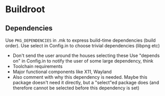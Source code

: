 # Buildroot
## Dependencies
Use `PKG_DEPENDENCIES` in .mk to express build-time dependencies (build order).
Use select in Config.in to choose trivial dependencies (libpng etc)
  - Don't send the user around the houses selecting these
Use "depends on" in Config.in to notify the user of some large dependency, think
  - Toolchain requirements
  - Major functional components like X11, Wayland
  - Also comment with why this dependency is needed. Maybe this package doesn't
    need it directly, but a "select"ed package does (and therefore cannot be
    selected before this dependency is set)
